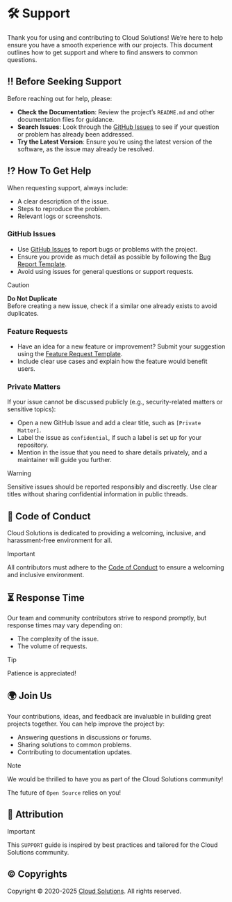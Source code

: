 # 🛠️ Support

Thank you for using and contributing to Cloud Solutions! We’re here to help ensure you have a smooth experience with our projects. This document outlines how to get support and where to find answers to common questions.

## ‼️ Before Seeking Support

Before reaching out for help, please:

- **Check the Documentation**: Review the project’s `README.md` and other documentation files for guidance.
- **Search Issues**: Look through the [GitHub Issues](../../issues) to see if your question or problem has already been addressed.
- **Try the Latest Version**: Ensure you’re using the latest version of the software, as the issue may already be resolved.

## ⁉️ How To Get Help

When requesting support, always include:

- A clear description of the issue.
- Steps to reproduce the problem.
- Relevant logs or screenshots.

### **GitHub Issues**

- Use [GitHub Issues](../../issues) to report bugs or problems with the project.
- Ensure you provide as much detail as possible by following the [Bug Report Template](https://github.com/thecloudsolutions/.github/blob/main/.github/ISSUE_TEMPLATE/02-bug-report.yml).
- Avoid using issues for general questions or support requests.

> [!CAUTION]
> **Do Not Duplicate**  
> Before creating a new issue, check if a similar one already exists to avoid duplicates.

### **Feature Requests**

- Have an idea for a new feature or improvement? Submit your suggestion using the [Feature Request Template](https://github.com/thecloudsolutions/.github/blob/main/.github/ISSUE_TEMPLATE/01-feature-request.yml).
- Include clear use cases and explain how the feature would benefit users.

### **Private Matters**

If your issue cannot be discussed publicly (e.g., security-related matters or sensitive topics):

- Open a new GitHub Issue and add a clear title, such as `[Private Matter]`.
- Label the issue as `confidential`, if such a label is set up for your repository.
- Mention in the issue that you need to share details privately, and a maintainer will guide you further.

> [!WARNING]
> Sensitive issues should be reported responsibly and discreetly. Use clear titles without sharing confidential information in public threads.

## 📜 Code of Conduct

Cloud Solutions is dedicated to providing a welcoming, inclusive, and harassment-free environment for all.

> [!IMPORTANT]
> All contributors must adhere to the [Code of Conduct](https://github.com/thecloudsolutions/.github/blob/main/CODE_OF_CONDUCT.md) to ensure a welcoming and inclusive environment.

## ⏳ Response Time

Our team and community contributors strive to respond promptly, but response times may vary depending on:

- The complexity of the issue.
- The volume of requests.

> [!TIP]
> Patience is appreciated!

## 🌍 Join Us

Your contributions, ideas, and feedback are invaluable in building great projects together. You can help improve the project by:

- Answering questions in discussions or forums.
- Sharing solutions to common problems.
- Contributing to documentation updates.

> [!NOTE]
> We would be thrilled to have you as part of the Cloud Solutions community!

The future of `Open Source` relies on you!

## 🔗 Attribution

> [!IMPORTANT]
> This `SUPPORT` guide is inspired by best practices and tailored for the Cloud Solutions community.

## ©️ Copyrights

Copyright © 2020-2025 [Cloud Solutions](https://thecloudsolutions.com/). All rights reserved.
